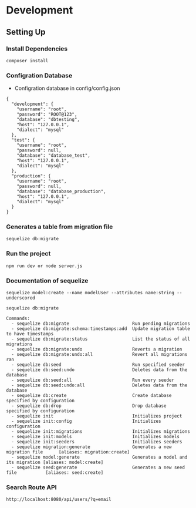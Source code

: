 # Development
## Setting Up
### Install Dependencies
```shell script
composer install
```

### Configration Database 
- Configration database in config/config.json
``` Configration database in config/config.json
{
  "development": {
    "username": "root",
    "password": "ROOT@123",
    "database": "dbtesting",
    "host": "127.0.0.1",
    "dialect": "mysql"
  },
  "test": {
    "username": "root",
    "password": null,
    "database": "database_test",
    "host": "127.0.0.1",
    "dialect": "mysql"
  },
  "production": {
    "username": "root",
    "password": null,
    "database": "database_production",
    "host": "127.0.0.1",
    "dialect": "mysql"
  }
}
```

### Generates a table from migration file
```Generates a table from migration file
sequelize db:migrate   
```

### Run the project
```Run the project
npm run dev or node server.js 
````

### Documentation of sequelize

```Generates a model and its migration
sequelize model:create --name modelUser --attributes name:string --underscored  
```

```Generates a table from migration file
sequelize db:migrate   
```

```Sequelize <command>
Commands:
  - sequelize db:migrate                        Run pending migrations
  - sequelize db:migrate:schema:timestamps:add  Update migration table to have timestamps
  - sequelize db:migrate:status                 List the status of all migrations
  - sequelize db:migrate:undo                   Reverts a migration
  - sequelize db:migrate:undo:all               Revert all migrations ran
  - sequelize db:seed                           Run specified seeder
  - sequelize db:seed:undo                      Deletes data from the database
  - sequelize db:seed:all                       Run every seeder
  - sequelize db:seed:undo:all                  Deletes data from the database
  - sequelize db:create                         Create database specified by configuration
  - sequelize db:drop                           Drop database specified by configuration
  - sequelize init                              Initializes project
  - sequelize init:config                       Initializes configuration
  - sequelize init:migrations                   Initializes migrations
  - sequelize init:models                       Initializes models
  - sequelize init:seeders                      Initializes seeders
  - sequelize migration:generate                Generates a new migration file      [aliases: migration:create]
  - sequelize model:generate                    Generates a model and its migration [aliases: model:create]
  - sequelize seed:generate                     Generates a new seed file           [aliases: seed:create]

````
### Search Route API
```Search route
http://localhost:8080/api/users/?q=email
```

